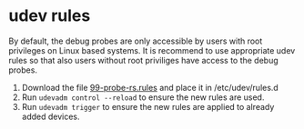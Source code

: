 # udev rules

By default, the debug probes are only accessible by users with root privileges on Linux based systems.
It is recommend to use appropriate udev rules so that also users without root priviliges have
access to the debug probes.

1. Download the file [99-probe-rs.rules](/static/99-probe-rs.rules) and place it in /etc/udev/rules.d
2. Run `udevadm control --reload` to ensure the new rules are used.
3. Run  `udevadm trigger` to ensure the new rules are applied to already added devices.
